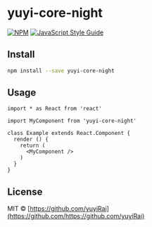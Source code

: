 # yuyi-core-night

> 

[![NPM](https://img.shields.io/npm/v/yuyi-core-night.svg)](https://www.npmjs.com/package/yuyi-core-night) [![JavaScript Style Guide](https://img.shields.io/badge/code_style-standard-brightgreen.svg)](https://standardjs.com)

## Install

```bash
npm install --save yuyi-core-night
```

## Usage

```tsx
import * as React from 'react'

import MyComponent from 'yuyi-core-night'

class Example extends React.Component {
  render () {
    return (
      <MyComponent />
    )
  }
}
```

## License

MIT © [https://github.com/yuyiRai](https://github.com/https://github.com/yuyiRai)
